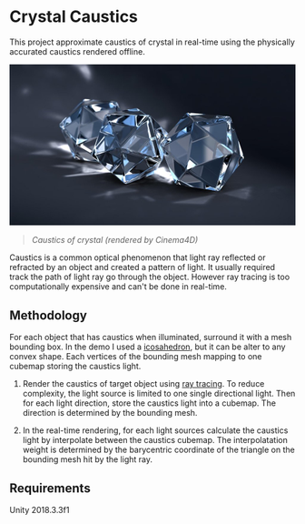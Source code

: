 # Crystal Caustics

This project approximate caustics of crystal in real-time using the physically accurated caustics rendered offline.

![thumbnail](https://raw.githubusercontent.com/CJT-Jackton/Crystal-Caustics/master/screenshots/crystal_render_by_Cinema4D.jpg "Crystal rendered by Cinema4D")
> *Caustics of crystal (rendered by Cinema4D)*

Caustics is a common optical phenomenon that light ray reflected or refracted by an object and created a pattern of light. It usually required track the path of light ray go through the object. However ray tracing is too computationally expensive and can't be done in real-time.

## Methodology

For each object that has caustics when illuminated, surround it with a mesh bounding box. In the demo I used a [icosahedron](https://en.wikipedia.org/wiki/Icosahedron), but it can be alter to any convex shape. Each vertices of the bounding mesh mapping to one cubemap storing the caustics light.

1. Render the caustics of target object using [ray tracing](https://github.com/CJT-Jackton/RayTracing). To reduce complexity,  the light source is limited to one single directional light. Then for each light direction, store the caustics light into a cubemap. The direction is determined by the bounding mesh.

2. In the real-time rendering, for each light sources calculate the caustics light by interpolate between the caustics cubemap. The interpolatation weight is determined by the barycentric coordinate of the triangle on the bounding mesh hit by the light ray.

## Requirements

Unity 2018.3.3f1
